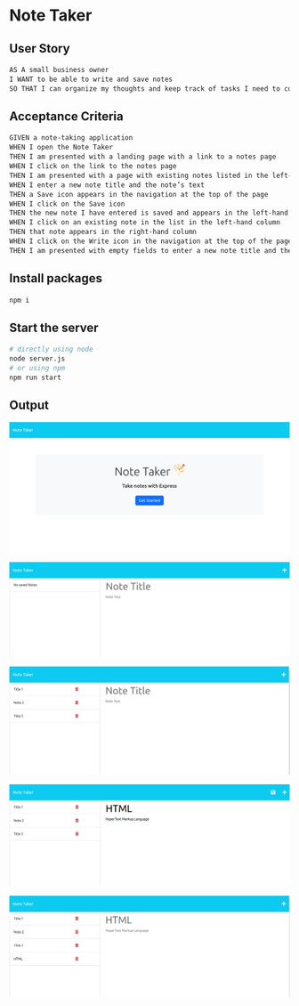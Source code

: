 # Note Taker

## User Story
```sh
AS A small business owner
I WANT to be able to write and save notes
SO THAT I can organize my thoughts and keep track of tasks I need to complete
```

## Acceptance Criteria
```sh
GIVEN a note-taking application
WHEN I open the Note Taker
THEN I am presented with a landing page with a link to a notes page
WHEN I click on the link to the notes page
THEN I am presented with a page with existing notes listed in the left-hand column, plus empty fields to enter a new note title and the note’s text in the right-hand column
WHEN I enter a new note title and the note’s text
THEN a Save icon appears in the navigation at the top of the page
WHEN I click on the Save icon
THEN the new note I have entered is saved and appears in the left-hand column with the other existing notes
WHEN I click on an existing note in the list in the left-hand column
THEN that note appears in the right-hand column
WHEN I click on the Write icon in the navigation at the top of the page
THEN I am presented with empty fields to enter a new note title and the note’s text in the right-hand column
```

## Install packages
```sh
npm i
```

## Start the server
```sh
# directly using node
node server.js
# or using npm
npm run start
```

## Output
![NoteTaker](screenshots/note-taker.png)

![NoteTaker0](screenshots/note-taker-notes0.png)

![NoteTaker1](screenshots/note-taker-notes.png)

![NoteTaker2](screenshots/note-taker-notes1.png)

![NoteTaker3](screenshots/note-taker-notes2.png)

